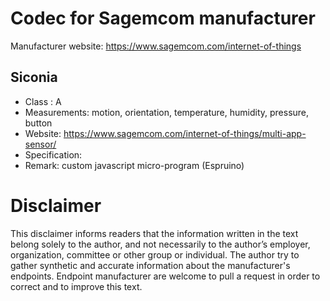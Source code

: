 # Codec for Sagemcom manufacturer

Manufacturer website: https://www.sagemcom.com/internet-of-things

## Siconia
* Class : A
* Measurements: motion, orientation, temperature, humidity, pressure, button
* Website: https://www.sagemcom.com/internet-of-things/multi-app-sensor/
* Specification:
* Remark: custom javascript micro-program (Espruino)

# Disclaimer
This disclaimer informs readers that the information written in the text belong solely to the author, and not necessarily to the author’s employer, organization, committee or other group or individual. The author try to gather synthetic and accurate information about the manufacturer's endpoints. Endpoint manufacturer are welcome to pull a request in order to correct and to improve this text.
